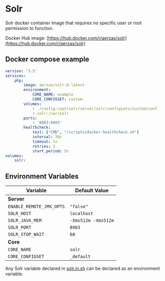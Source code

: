 # Solr

Solr docker container image that requires no specific user or root permission to function.

Docker Hub image: [https://hub.docker.com/r/aerzas/solr](https://hub.docker.com/r/aerzas/solr)

## Docker compose example

```yaml
version: '3.5'
services:
    php:
        image: aerzas/solr:8-latest
        environment:
            CORE_NAME: example
            CORE_CONFIGSET: custom
        volumes:
            - ./config:/opt/solr/server/solr/configsets/custom/conf
            - solr:/var/solr
        ports:
            - '8983:8983'
        healthcheck:
            test: ["CMD", "/scripts/docker-healthcheck.sh"]
            interval: 30s
            timeout: 1s
            retries: 3
            start_period: 5s
volumes:
    solr:
```

## Environment Variables

| Variable                 | Default Value       |
|--------------------------|---------------------|
| **Server**               |                     |
| `ENABLE_REMOTE_JMX_OPTS` | `"false"`           |
| `SOLR_HOST`              | `localhost`         |
| `SOLR_JAVA_MEM`          | `-Xms512m -Xmx512m` |
| `SOLR_PORT`              | `8983`              |
| `SOLR_STOP_WAIT`         | `60`                |
| **Core**                 |                     |
| `CORE_NAME`              | `solr`              |
| `CORE_CONFIGSET`         | `_default`          |

Any Solr variable declared in [solr.in.sh](https://github.com/apache/lucene-solr/blob/master/solr/bin/solr.in.sh) can be
declared as an environment variable.
